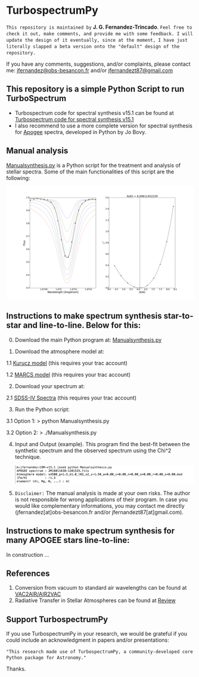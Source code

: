 TurbospectrumPy
===

`This repository is maintained by` **J. G. Fernandez-Trincado**. `Feel free to check it out, make comments, and provide me with some feedback. I will update the design of it eventually, since at the moment, I have just literally slapped a beta version onto the "default" design of the repository.`

If you have any comments, suggestions, and/or complaints, please contact me: jfernandez@obs-besancon.fr and/or jfernandezt87@gmail.com

This repository is a simple Python Script to run TurboSpectrum
--

  * Turbospectrum code for spectral synthesis v15.1 can be found at [Turbospectrum code for spectral synthesis v15.1](http://www.pages-perso-bertrand-plez.univ-montp2.fr)
  * I also recommend to use a more complete version for spectral synthesis for [Apogee](https://github.com/Fernandez-Trincado/apogee) spectra, developed in Python by Jo Bovy.

Manual analysis 
--

[Manualsynthesis.py](https://github.com/Fernandez-Trincado/TurbospectrumPy/blob/master/Manualsynthesis.py) is a Python script for the treatment and analysis of stellar spectra. Some of the main functionalities of this script are the following:

![Figure 1](https://github.com/Fernandez-Trincado/TurbospectrumPy/blob/master/Abundances2.png)


Instructions to make spectrum synthesis star-to-star and line-to-line. Below for this:
--
 0. Download the main Python program at: [Manualsynthesis.py](https://github.com/Fernandez-Trincado/TurbospectrumPy/blob/master/Manualsynthesis.py)

 1. Download the atmosphere model at:
 
   1.1 [Kurucz model](https://data.sdss.org/sas/apogeework/apogee/spectro/redux/speclib/kurucz_filled/mm08cp00op00/) (this requires your trac account) 
   
   1.2 [MARCS model](https://data.sdss.org/sas/apogeework/apogee/spectro/redux/speclib/marcs/edvarsson/) (this requires your trac account)
 
 2. Download your spectrum at:
  
   2.1 [SDSS-IV Spectra](https://data.sdss.org/sas/apogeework/apogee/spectro/redux/r6/stars/l30e/l30e.2/) (this requires your trac account)
 
 3. Run the Python script:
 
  3.1 Option 1: > python Manualsynthesis.py
  
  3.2 Option 2: > ./Manualsynthesis.py
  
 4. Input and Output (example). This program find the best-fit between the synthetic spectrum and the observed spectrum using the Chi^2 technique.
 
    ![Figure 2](https://github.com/Fernandez-Trincado/TurbospectrumPy/blob/master/run.png)
 
 5. `Disclaimer:` The manual analysis is made at your own risks. The author is not responsible for wrong applications of their program. In case you would like complementary informations, you may contact me directly (jfernandez[at]obs-besancon.fr and/or jfernandezt87[at]gmail.com). 

Instructions to make spectrum synthesis for many APOGEE stars line-to-line:
--

In construction ...


References
--

 1. Conversion from vacuum to standard air wavelengths can be found at [VAC2AIR/AIR2VAC](http://hebe.as.utexas.edu/apogee/docs/air_vacuum.pdf)
 2. Radiative Transfer in Stellar Atmospheres can be found at [Review](http://www.staff.science.uu.nl/~rutte101/rrweb/rjr-edu/coursenotes/rutten_rtsa_notes_2003.pdf) 
  
Support TurbospectrumPy
--

If you use TurbospectrumPy in your research, we would be grateful if you could include an acknowledgment in papers and/or presentations:

    "This research made use of TurbospectrumPy, a community-developed core Python package for Astronomy."

Thanks.

  
  
  
  
